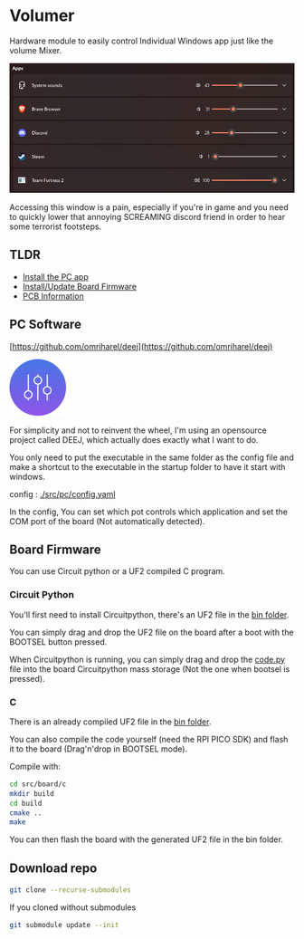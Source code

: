 # Volumer
Hardware module to easily control Individual Windows app just like the volume Mixer.


<img src="./ressources/volume_mixer.png" width="600">


Accessing this window is a pain, especially if you're in game and you need to quickly lower that annoying SCREAMING discord friend in order to hear some terrorist footsteps.


## TLDR
- [Install the PC app](#pc-software)
- [Install/Update Board Firmware](#board-firmware)
- [PCB Information](#pcb)




## PC Software

[https://github.com/omriharel/deej](https://github.com/omriharel/deej)

<img src="./ressources/deej_logo.png" width="100">


For simplicity and not to reinvent the wheel, I'm using an opensource project called DEEJ, which actually does exactly what I want to do.

You only need to put the executable in the same folder as the config file and make a shortcut to the executable in the startup folder to have it start with windows.


config : [./src/pc/config.yaml](./src/pc/config.yaml) 


In the config, You can set which pot controls which application and set the COM port of the board (Not automatically detected).


## Board Firmware 
You can use Circuit python or a UF2 compiled C program.


### Circuit Python
You'll first need to install Circuitpython, there's an UF2 file in the [bin folder](./bin/).


You can simply drag and drop the UF2 file on the board after a boot with the BOOTSEL button pressed.


When Circuitpython is running, you can simply drag and drop the [code.py](./src/board/cpy/code.py) file into the board Circuitpython mass storage (Not the one when bootsel is pressed).


### C
There is an already compiled UF2 file in the [bin folder](./bin/).


You can also compile the code yourself (need the RPI PICO SDK) and flash it to the board (Drag'n'drop in BOOTSEL mode). 

Compile with:
```bash
cd src/board/c
mkdir build
cd build
cmake ..
make
```

You can then flash the board with the generated UF2 file in the bin folder.


## Download repo
```bash
git clone --recurse-submodules
```

If you cloned without submodules
```bash
git submodule update --init
```